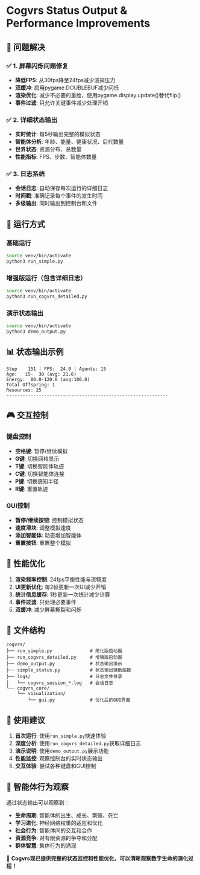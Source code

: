 # Cogvrs Status Output & Performance Improvements

## 🎯 问题解决

### ✅ 1. 屏幕闪烁问题修复
- **降低FPS**: 从30fps降至24fps减少渲染压力
- **双缓冲**: 启用pygame.DOUBLEBUF减少闪烁
- **渲染优化**: 减少不必要的重绘，使用pygame.display.update()替代flip()
- **事件过滤**: 只允许关键事件减少处理开销

### ✅ 2. 详细状态输出
- **实时统计**: 每5秒输出完整的模拟状态
- **智能体分析**: 年龄、能量、健康状况、后代数量
- **世界状态**: 资源分布、总数量
- **性能指标**: FPS、步数、智能体数量

### ✅ 3. 日志系统
- **会话日志**: 自动保存每次运行的详细日志
- **时间戳**: 准确记录每个事件的发生时间
- **多级输出**: 同时输出到控制台和文件

## 🚀 运行方式

### 基础运行
```bash
source venv/bin/activate
python3 run_simple.py
```

### 增强版运行（包含详细日志）
```bash
source venv/bin/activate  
python3 run_cogvrs_detailed.py
```

### 演示状态输出
```bash
source venv/bin/activate
python3 demo_output.py
```

## 📊 状态输出示例

```
Step    151 | FPS:  24.0 | Agents: 15
Age:   15-  30 (avg: 21.6)
Energy:  80.0-120.0 (avg:100.0)
Total Offspring: 1
Resources: 25
------------------------------------------------------------
```

## 🎮 交互控制

### 键盘控制
- **空格键**: 暂停/继续模拟
- **G键**: 切换网格显示
- **T键**: 切换智能体轨迹
- **C键**: 切换智能体连接
- **P键**: 切换感知半径
- **R键**: 重置轨迹

### GUI控制
- **暂停/继续按钮**: 控制模拟状态
- **速度滑块**: 调整模拟速度
- **添加智能体**: 动态增加智能体
- **重置按钮**: 重置整个模拟

## 🔧 性能优化

1. **渲染频率控制**: 24fps平衡性能与流畅度
2. **UI更新优化**: 每2帧更新一次UI减少开销
3. **统计信息缓存**: 1秒更新一次统计减少计算
4. **事件过滤**: 只处理必要事件
5. **双缓冲**: 减少屏幕撕裂和闪烁

## 📁 文件结构

```
cogvrs/
├── run_simple.py              # 简化版启动器
├── run_cogvrs_detailed.py     # 增强版启动器  
├── demo_output.py             # 状态输出演示
├── simple_status.py           # 状态输出辅助函数
├── logs/                      # 日志文件目录
│   └── cogvrs_session_*.log   # 会话日志
└── cogvrs_core/
    └── visualization/
        └── gui.py             # 优化后的GUI界面
```

## 🎯 使用建议

1. **首次运行**: 使用`run_simple.py`快速体验
2. **深度分析**: 使用`run_cogvrs_detailed.py`获取详细日志
3. **演示说明**: 使用`demo_output.py`展示功能
4. **性能监控**: 观察控制台的实时状态输出
5. **交互体验**: 尝试各种键盘和GUI控制

## 🧠 智能体行为观察

通过状态输出可以观察到：
- **生命周期**: 智能体的出生、成长、繁殖、死亡
- **学习进化**: 神经网络权重的适应和优化
- **社会行为**: 智能体间的交互和合作
- **资源竞争**: 对有限资源的争夺和分配
- **群体智慧**: 集体行为的涌现

🎉 **Cogvrs现已提供完整的状态监控和性能优化，可以清晰观察数字生命的演化过程！**